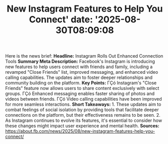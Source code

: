 ﻿---
title: "New Instagram Features to Help You Connect'
date: '2025-08-30T08:09:08"
category: "Markets"
summary: ""
slug: "new instagram features to help you connect"
source_urls:
  - "https://about.fb.com/news/2025/08/new-instagram-features-help-you-connect/"
seo:
  title: "New Instagram Features to Help You Connect | Hash n Hedge'
  description: '"
  keywords: ["news", "markets", "brief"]
---
Here is the news brief:  **Headline:** Instagram Rolls Out Enhanced Connection Tools  **Summary Meta Description:** Facebook's Instagram is introducing new features to help users connect with friends and family, including a revamped "Close Friends" list, improved messaging, and enhanced video calling capabilities. The updates aim to foster deeper relationships and community building on the platform.  **Key Points:**  ΓÇó Instagram's "Close Friends" feature now allows users to share content exclusively with select groups. ΓÇó Enhanced messaging enables faster sharing of photos and videos between friends. ΓÇó Video calling capabilities have been improved for more seamless interactions.  **Short Takeaways:**  1. These updates aim to combat feelings of social isolation by providing tools that facilitate deeper connections on the platform, but their effectiveness remains to be seen. 2. As Instagram continues to evolve its features, it's essential to consider how these changes might impact user experience and mental health.  **Sources:** https://about.fb.com/news/2025/08/new-instagram-features-help-you-connect/ 
